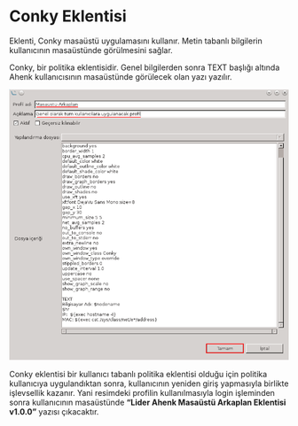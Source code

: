# Conky Eklentisi

Eklenti, Conky masaüstü uygulamasını kullanır. Metin tabanlı bilgilerin kullanıcının masaüstünde görülmesini sağlar.

Conky, bir politika eklentisidir. Genel bilgilerden sonra TEXT başlığı altında Ahenk kullanıcısının masaüstünde görülecek olan yazı yazılır.

![Localuser Liste](images/ulak.png)

Conky eklentisi bir kullanıcı tabanlı politika eklentisi olduğu için politika kullanıcıya uygulandıktan sonra, kullanıcının yeniden giriş yapmasıyla birlikte işlevsellik kazanır. Yani resimdeki profilin kullanılmasıyla login işleminden sonra kullanıcının masaüstünde **“Lider Ahenk Masaüstü Arkaplan Eklentisi v1.0.0”** yazısı çıkacaktır.